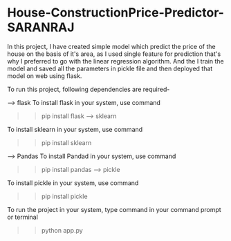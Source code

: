 # House-ConstructionPrice-Predictor-SARANRAJ
In this project, I have created simple model which predict the price of the house on the basis of it's area, as I used single feature for prediction that's why I preferred to go with the linear regression algorithm. And the I train the model and saved all the parameters in pickle file and then deployed that model on web using flask.

To run this project, following dependencies are required-

--> flask
To install flask in your system, use command 

>> pip install flask
--> sklearn

To install sklearn in your system, use command 
>> pip install sklearn

--> Pandas
To install Pandad in your system, use command 

>> pip install pandas
--> pickle

To install pickle in your system, use command 
>> pip install pickle

To run the project in your system, type command in your command prompt or terminal
>> python app.py


       
